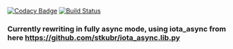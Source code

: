 [![Codacy Badge](https://api.codacy.com/project/badge/Grade/3c09d44316554f00b19f68a688b1f1cc)](https://app.codacy.com/app/stkubr/MAML?utm_source=github.com&utm_medium=referral&utm_content=stkubr/MAML&utm_campaign=Badge_Grade_Dashboard)
[![Build Status](https://travis-ci.com/stkubr/MAML.svg?branch=master)](https://travis-ci.com/stkubr/MAML)

### Currently rewriting in fully async mode, using iota_async from here https://github.com/stkubr/iota_async.lib.py
